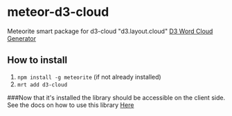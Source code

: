 meteor-d3-cloud
===============

Meteorite smart package for d3-cloud "d3.layout.cloud"
[D3 Word Cloud Generator](https://github.com/jasondavies/d3-cloud)

## How to install
1. `npm install -g meteorite` (if not already installed)
2. `mrt add d3-cloud`

###Now that it's installed the library should be accessible on the client side.
  See the docs on how to use this library [Here](http://www.jasondavies.com/wordcloud/about/)